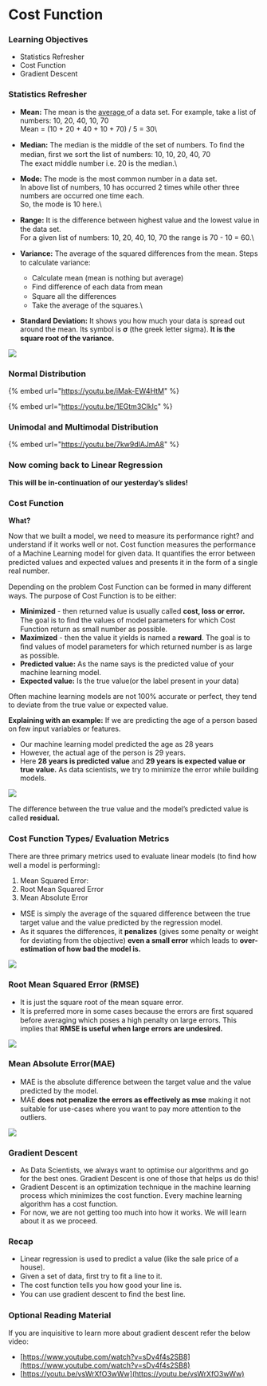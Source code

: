 # Cost Function

### Learning Objectives

* Statistics Refresher
* Cost Function
* Gradient Descent

### Statistics Refresher

* **Mean:** The mean is the [average ](https://www.statisticshowto.com/arithmetic-mean/)of a data set. For example, take a list of numbers: 10, 20, 40, 10, 70 \
  Mean = (10 + 20 + 40 + 10 + 70) / 5 = 30\

* **Median:** The median is the middle of the set of numbers. To ﬁnd the median, ﬁrst we sort the list of numbers: 10, 10, 20, 40, 70\
  The exact middle number i.e. 20 is the median.\

* **Mode:** The mode is the most common number in a data set.\
  In above list of numbers, 10 has occurred 2 times while other three numbers are occurred one time each.\
  So, the mode is 10 here.\

* **Range:** It is the diﬀerence between highest value and the lowest value in the data set.\
  For a given list of numbers: 10, 20, 40, 10, 70 the range is 70 - 10 = 60.\

* **Variance:** The average of the squared diﬀerences from the mean. Steps to calculate variance:
  * Calculate mean (mean is nothing but average)
  * Find diﬀerence of each data from mean
  * Square all the diﬀerences
  * Take the average of the squares.\

* **Standard Deviation:** It shows you how much your data is spread out around the mean. Its symbol is 𝛔 (the greek letter sigma). **It is the square root of the variance.**

![](https://lh3.googleusercontent.com/jO1jZl2ssSa2dJjSAvtFOXV\_Ect9zg1DcCILj\_ZZp-T1M5IsBf-K3NpFlGzqbtF1DmDB9chwnQai-22xKdSmr0o91sBy0ujxqjg\_CmUNMtNN4AAdb7zWnzIa0Pji5fETc66HxvZdP08)

### Normal Distribution

{% embed url="https://youtu.be/iMak-EW4HtM" %}

{% embed url="https://youtu.be/1EGtm3ClkIc" %}

### Unimodal and Multimodal Distribution

{% embed url="https://youtu.be/7kw9dlAJmA8" %}

### Now coming back to Linear Regression

**This will be in-continuation of our yesterday’s slides!**

### Cost Function

**What?**

Now that we built a model, we need to measure its performance right? and understand if it works well or not. Cost function measures the performance of a Machine Learning model for given data. It quantiﬁes the error between predicted values and expected values and presents it in the form of a single real number.

Depending on the problem Cost Function can be formed in many diﬀerent ways. The purpose of Cost Function is to be either:

* **Minimized** - then returned value is usually called **cost, loss or error.** The goal is to ﬁnd the values of model parameters for which Cost Function return as small number as possible.
* **Maximized** - then the value it yields is named a **reward**. The goal is to ﬁnd values of model parameters for which returned number is as large as possible.
* **Predicted value:** As the name says is the predicted value of your machine learning model.
* **Expected value:** Is the true value(or the label present in your data)

Often machine learning models are not 100% accurate or perfect, they tend to deviate from the true value or expected value.

**Explaining with an example:** If we are predicting the age of a person based on few input variables or features.

* Our machine learning model predicted the age as 28 years
* However, the actual age of the person is 29 years.
* Here **28 years is predicted value** and **29 years is expected value or true value.** As data scientists, we try to minimize the error while building models.

![](https://lh6.googleusercontent.com/Gpw2GaR\_TR1tTmO7RQVEKb1OJ8D\_G01-R3Gz4ldkWCD2VFMAWeCxqjbroN9zW7Q-LFFldp5NBL6QKINUPjxJ572i1yPp24AwjZ7pmIG62fAkqPrgOSLqgN7BZtFOjIC8U1j2Iwbk35Q)

The diﬀerence between the true value and the model’s predicted value is called **residual.**

### Cost Function Types/ Evaluation Metrics

There are three primary metrics used to evaluate linear models (to ﬁnd how well a model is performing):

1. Mean Squared Error:
2. Root Mean Squared Error
3. Mean Absolute Error

* MSE is simply the average of the squared diﬀerence between the true target value and the value predicted by the regression model.
* As it squares the diﬀerences, it **penalizes** (gives some penalty or weight for deviating from the objective) **even a small error** which leads to **over-estimation of how bad the model is.**

![](https://lh3.googleusercontent.com/wQzMvemV6IDaDGpitO9z9hoWw9QvmMjf4Ct-Latgf2Q\_Qxc5s-dA--4csYEMDNloWbacNrvpy6xGpxs73Fs2uJrhIgHVtZqqHwWWsDknedhRx6LfIR2wAjyBs0IKZRbAVpAy45RPnSI)

### Root Mean Squared Error (RMSE)

* It is just the square root of the mean square error.
* It is preferred more in some cases because the errors are ﬁrst squared before averaging which poses a high penalty on large errors. This implies that **RMSE is useful when large errors are undesired.**

![](https://lh5.googleusercontent.com/t6t8RyGZy8b1W8ykd465qJpH-sw\_JKHXmNv0XseU6JrmZ-2GzIT0HMMYkH7k\_y3tSJ4eDBHn2tqNPIdwqZJSFTnFvjQO2A337blZi1gp-DNP17S644aku2dLT7jlj2o59bhzX1cbLx8)

### Mean Absolute Error(MAE)

* MAE is the absolute diﬀerence between the target value and the value predicted by the model.
* MAE **does not penalize the errors as eﬀectively as mse** making it not suitable for use-cases where you want to pay more attention to the outliers.

![](https://lh4.googleusercontent.com/4qrBlv85ARfJ5eadFSfX0MEDgtCzRySrM0c3q3ifZ5NKzOIMSCRXcYNHO7k0Au8Nz1w6jfMaACQ6m3U5IXxRJ8dhEFiUnJXaB6PH4F6zaq385Ff8WkhXH2jJvodPC28zHj9ANksleFY)

### Gradient Descent

* As Data Scientists, we always want to optimise our algorithms and go for the best ones. Gradient Descent is one of those that helps us do this!
* Gradient Descent is an optimization technique in the machine learning process which minimizes the cost function. Every machine learning algorithm has a cost function.
* For now, we are not getting too much into how it works. We will learn about it as we proceed.

### Recap

* Linear regression is used to predict a value (like the sale price of a house).
* Given a set of data, ﬁrst try to ﬁt a line to it.
* The cost function tells you how good your line is.
* You can use gradient descent to ﬁnd the best line.

### Optional Reading Material

If you are inquisitive to learn more about gradient descent refer the below video:

* [https://www.youtube.com/watch?v=sDv4f4s2SB8](https://www.youtube.com/watch?v=sDv4f4s2SB8)
* [https://youtu.be/vsWrXfO3wWw](https://youtu.be/vsWrXfO3wWw)
